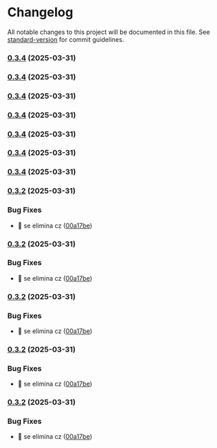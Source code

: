# Changelog

All notable changes to this project will be documented in this file. See [standard-version](https://github.com/conventional-changelog/standard-version) for commit guidelines.

### [0.3.4](https://github.com/VictorManuelCarrillo/vue-ui/compare/v0.3.3...v0.3.4) (2025-03-31)

### [0.3.4](https://github.com/VictorManuelCarrillo/vue-ui/compare/v0.3.3...v0.3.4) (2025-03-31)

### [0.3.4](https://github.com/VictorManuelCarrillo/vue-ui/compare/v0.3.3...v0.3.4) (2025-03-31)

### [0.3.4](https://github.com/VictorManuelCarrillo/vue-ui/compare/v0.3.3...v0.3.4) (2025-03-31)

### [0.3.4](https://github.com/VictorManuelCarrillo/vue-ui/compare/v0.3.3...v0.3.4) (2025-03-31)

### [0.3.4](https://github.com/VictorManuelCarrillo/vue-ui/compare/v0.3.3...v0.3.4) (2025-03-31)

### [0.3.4](https://github.com/VictorManuelCarrillo/vue-ui/compare/v0.3.3...v0.3.4) (2025-03-31)

### [0.3.2](https://github.com/VictorManuelCarrillo/vue-ui/compare/v0.2.0...v0.3.2) (2025-03-31)


### Bug Fixes

* :bug: se elimina cz ([00a17be](https://github.com/VictorManuelCarrillo/vue-ui/commit/00a17bea6df114aa26f64c174cfdb42bf1dbbe0b))

### [0.3.2](https://github.com/VictorManuelCarrillo/vue-ui/compare/v0.2.0...v0.3.2) (2025-03-31)


### Bug Fixes

* :bug: se elimina cz ([00a17be](https://github.com/VictorManuelCarrillo/vue-ui/commit/00a17bea6df114aa26f64c174cfdb42bf1dbbe0b))

### [0.3.2](https://github.com/VictorManuelCarrillo/vue-ui/compare/v0.2.0...v0.3.2) (2025-03-31)


### Bug Fixes

* :bug: se elimina cz ([00a17be](https://github.com/VictorManuelCarrillo/vue-ui/commit/00a17bea6df114aa26f64c174cfdb42bf1dbbe0b))

### [0.3.2](https://github.com/VictorManuelCarrillo/vue-ui/compare/v0.2.0...v0.3.2) (2025-03-31)


### Bug Fixes

* :bug: se elimina cz ([00a17be](https://github.com/VictorManuelCarrillo/vue-ui/commit/00a17bea6df114aa26f64c174cfdb42bf1dbbe0b))

### [0.3.2](https://github.com/VictorManuelCarrillo/vue-ui/compare/v0.2.0...v0.3.2) (2025-03-31)


### Bug Fixes

* :bug: se elimina cz ([00a17be](https://github.com/VictorManuelCarrillo/vue-ui/commit/00a17bea6df114aa26f64c174cfdb42bf1dbbe0b))
